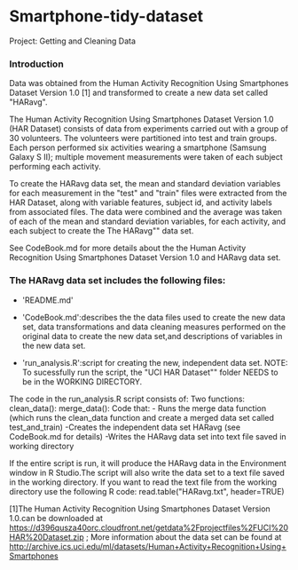 # Smartphone-tidy-dataset
Project: Getting and Cleaning Data

### Introduction

Data was obtained from the Human Activity Recognition Using Smartphones Dataset Version 1.0 [1] and transformed to create a new data set called "HARavg". 

The Human Activity Recognition Using Smartphones Dataset Version 1.0 (HAR Dataset) consists of data from experiments carried out with a group of 30 volunteers. The volunteers were partitioned into test and train groups. Each person performed six activities wearing a smartphone (Samsung Galaxy S II); multiple movement measurements were taken of each subject performing each activity.

To create the HARavg data set, the mean and standard deviation variables for each measurement in the "test" and "train" files were extracted from the HAR Dataset, along with variable features, subject id, and activity labels from associated files. The data were combined and the average was taken of each of the mean and standard deviation variables, for each activity, and each subject to create the The HARavg"" data set.

See CodeBook.md for more details about the the Human Activity Recognition Using Smartphones Dataset Version 1.0 and HARavg data set.


### The HARavg data set includes the following files:

- 'README.md'

- 'CodeBook.md':describes the the data files used to create the new data set, data transformations and data cleaning measures performed on the original data to create the new data set,and descriptions of variables in the new data set. 

- 'run_analysis.R':script for creating the new, independent data set. NOTE: To sucessfully run the script, the "UCI HAR Dataset"" folder NEEDS to be in the WORKING DIRECTORY. 

The code in the run_analysis.R script consists of:
        Two functions: 
              clean_data():
              merge_data():
        Code that:
             - Runs the merge data function (which runs the clean_data function and create
                a merged data set called test_and_train)
             -Creates the independent data set HARavg (see CodeBook.md for details)
             -Writes the HARavg data set into text file saved in working directory

If the entire script is run, it will produce the HARavg data in the Environment window in R Studio.The script will also write the data set to a text file saved in the working directory. If you want to read the text file from the working directory use the following R code: read.table("HARavg.txt", header=TRUE)


[1]The Human Activity Recognition Using Smartphones Dataset Version 1.0.can be downloaded at https://d396qusza40orc.cloudfront.net/getdata%2Fprojectfiles%2FUCI%20HAR%20Dataset.zip ;
More information about the data set can be found at http://archive.ics.uci.edu/ml/datasets/Human+Activity+Recognition+Using+Smartphones 
